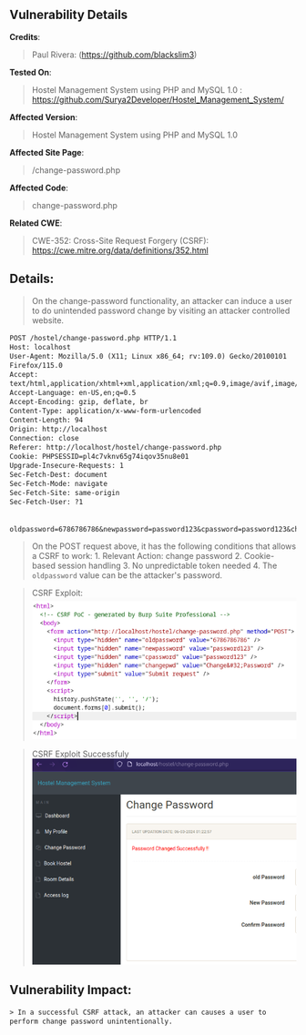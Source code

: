 ## Vulnerability Details

**Credits**:
  > Paul Rivera: (https://github.com/blackslim3)<br/>

**Tested On**:
  > Hostel Management System using PHP and MySQL 1.0 : https://github.com/Surya2Developer/Hostel_Management_System/

**Affected Version**:
  > Hostel Management System using PHP and MySQL 1.0

**Affected Site Page**:
  > /change-password.php

**Affected Code**:
  > change-password.php

**Related CWE**:
  > CWE-352: Cross-Site Request Forgery (CSRF): https://cwe.mitre.org/data/definitions/352.html

## **Details**:
  > On the change-password functionality, an attacker can induce a user to do unintended password change by visiting an attacker controlled website. 

```http
POST /hostel/change-password.php HTTP/1.1
Host: localhost
User-Agent: Mozilla/5.0 (X11; Linux x86_64; rv:109.0) Gecko/20100101 Firefox/115.0
Accept: text/html,application/xhtml+xml,application/xml;q=0.9,image/avif,image/webp,*/*;q=0.8
Accept-Language: en-US,en;q=0.5
Accept-Encoding: gzip, deflate, br
Content-Type: application/x-www-form-urlencoded
Content-Length: 94
Origin: http://localhost
Connection: close
Referer: http://localhost/hostel/change-password.php
Cookie: PHPSESSID=pl4c7vknv65g74iqov35nu8e01
Upgrade-Insecure-Requests: 1
Sec-Fetch-Dest: document
Sec-Fetch-Mode: navigate
Sec-Fetch-Site: same-origin
Sec-Fetch-User: ?1


oldpassword=6786786786&newpassword=password123&cpassword=password123&changepwd=Change+Password

```

  > On the POST request above, it has the following conditions that allows a CSRF to work:
    1. Relevant Action: change password
    2. Cookie-based session handling
    3. No unpredictable token needed
    4. The `oldpassword` value can be the attacker's password. 

  > CSRF Exploit:
![image](https://github.com/blackslim3/cve_sidequest/blob/main/poc/assets/CSRF_exploit.png)

  > CSRF Exploit Successfuly
![image](https://github.com/blackslim3/cve_sidequest/blob/main/poc/assets/CSRF_changePassword_success.png)

## **Vulnerability Impact**:
    > In a successful CSRF attack, an attacker can causes a user to perform change password unintentionally.
    
